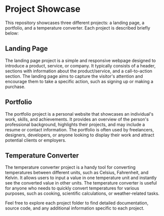 # Project Showcase

This repository showcases three different projects: a landing page, a portfolio, and a temperature converter. Each project is described briefly below:

## Landing Page

The landing page project is a simple and responsive webpage designed to introduce a product, service, or company. It typically consists of a header, sections with information about the product/service, and a call-to-action section. The landing page aims to capture the visitor's attention and encourage them to take a specific action, such as signing up or making a purchase.

## Portfolio

The portfolio project is a personal website that showcases an individual's work, skills, and achievements. It provides an overview of the person's professional background, highlights their projects, and may include a resume or contact information. The portfolio is often used by freelancers, designers, developers, or anyone looking to display their work and attract potential clients or employers.

## Temperature Converter

The temperature converter project is a handy tool for converting temperatures between different units, such as Celsius, Fahrenheit, and Kelvin. It allows users to input a value in one temperature unit and instantly see the converted value in other units. The temperature converter is useful for anyone who needs to quickly convert temperatures for various purposes, such as cooking, scientific calculations, or weather-related tasks.

Feel free to explore each project folder to find detailed documentation, source code, and any additional information specific to each project.

